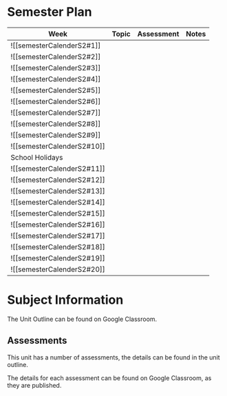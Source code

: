 # Semester Plan


| Week                     | Topic                                                | Assessment | Notes |
| ------------------------ | ---------------------------------------------------- | ---------- | ----- |
| ![[semesterCalenderS2#1]]  |  |            |       |
| ![[semesterCalenderS2#2]]  |                           |            |       |
| ![[semesterCalenderS2#3]]  |                            |            |       |
| ![[semesterCalenderS2#4]]  |                                                      |            |       |
| ![[semesterCalenderS2#5]]  |                                                      |            |       |
| ![[semesterCalenderS2#6]]  |                                                      |            |       |
| ![[semesterCalenderS2#7]]  |                                                      |            |       |
| ![[semesterCalenderS2#8]]  |                                                      |            |       |
| ![[semesterCalenderS2#9]]  |                                                      |            |       |
| ![[semesterCalenderS2#10]] |                                                      |            |       |
| School Holidays          |                                                      |            |       |
| ![[semesterCalenderS2#11]] |                                                      |            |       |
| ![[semesterCalenderS2#12]] |                                                      |            |       |
| ![[semesterCalenderS2#13]] |                                                      |            |       |
| ![[semesterCalenderS2#14]]  |                                                      |            |       |
| ![[semesterCalenderS2#15]]  |                                                      |            |       |
| ![[semesterCalenderS2#16]]  |                                                      |            |       |
| ![[semesterCalenderS2#17]]  |                                                      |            |       |
| ![[semesterCalenderS2#18]]  |                                                      |            |       |
| ![[semesterCalenderS2#19]]  |                                                      |            |       |
| ![[semesterCalenderS2#20]] |                                                      |            |       |

# Subject Information

The Unit Outline can be found on Google Classroom.

## Assessments

This unit has a number of assessments, the details can be found in the unit outline.

The details for each assessment can be found on Google Classroom, as they are published.

